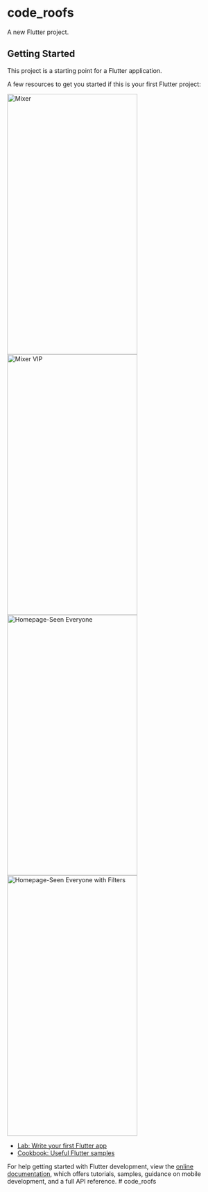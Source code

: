 # code_roofs

A new Flutter project.

## Getting Started



This project is a starting point for a Flutter application.

A few resources to get you started if this is your first Flutter project:

<img width="300" height="600" alt="Mixer" src="https://github.com/user-attachments/assets/7da521eb-0d9b-40b8-84ff-709227c87eb7" />
<img width="300" height="600" alt="Mixer VIP" src="https://github.com/user-attachments/assets/f9c90ef7-9a38-4d66-a37f-11f3ed161d55" />
<img width="300" height="600" alt="Homepage-Seen Everyone" src="https://github.com/user-attachments/assets/9b3efbd0-7e55-41d9-b451-aa3d5f9318c1" />
<img width="300" height="600" alt="Homepage-Seen Everyone with Filters" src="https://github.com/user-attachments/assets/6e24f696-11cf-4991-ae54-97a8468984d6" />





- [Lab: Write your first Flutter app](https://docs.flutter.dev/get-started/codelab)
- [Cookbook: Useful Flutter samples](https://docs.flutter.dev/cookbook)

For help getting started with Flutter development, view the
[online documentation](https://docs.flutter.dev/), which offers tutorials,
samples, guidance on mobile development, and a full API reference.
#   c o d e _ r o o f s 
 
 

